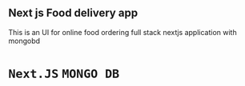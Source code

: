 ## Next js Food delivery app

This is an UI for online food ordering full stack nextjs application with mongobd

# `Next.JS` `MONGO DB`
